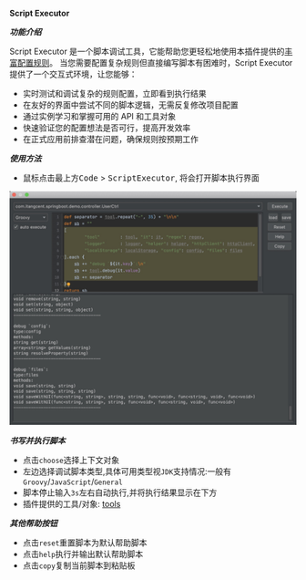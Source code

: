 **Script Executor**

***功能介绍***

Script Executor 是一个脚本调试工具，它能帮助您更轻松地使用本插件提供的[丰富配置规则](/setting/config-rule.html)。
当您需要配置复杂规则但直接编写脚本有困难时，Script Executor 提供了一个交互式环境，让您能够：

- 实时测试和调试复杂的规则配置，立即看到执行结果
- 在友好的界面中尝试不同的脚本逻辑，无需反复修改项目配置
- 通过实例学习和掌握可用的 API 和工具对象
- 快速验证您的配置想法是否可行，提高开发效率
- 在正式应用前排查潜在问题，确保规则按预期工作

***使用方法***

- 鼠标点击最上方<kbd>Code</kbd> > <kbd>ScriptExecutor</kbd>, 将会打开脚本执行界面

![script-executor](../asset/idea-script-executor.png)

***书写并执行脚本***

- 点击`choose`选择上下文对象
- 左边选择调试脚本类型,具体可用类型视`JDK`支持情况:一般有`Groovy`/`JavaScript`/`General`
- 脚本停止输入`3s`左右自动执行,并将执行结果显示在下方
- 插件提供的工具/对象: [tools](/setting/tools.html)

***其他帮助按钮***

- 点击`reset`重置脚本为默认帮助脚本
- 点击`help`执行并输出默认帮助脚本
- 点击`copy`复制当前脚本到粘贴板